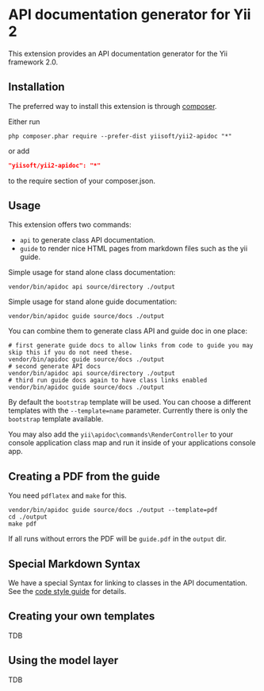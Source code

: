 API documentation generator for Yii 2
=====================================

This extension provides an API documentation generator for the Yii framework 2.0.

Installation
------------

The preferred way to install this extension is through [composer](http://getcomposer.org/download/).

Either run

```
php composer.phar require --prefer-dist yiisoft/yii2-apidoc "*"
```

or add

```json
"yiisoft/yii2-apidoc": "*"
```

to the require section of your composer.json.

Usage
-----

This extension offers two commands:

- `api` to generate class API documentation.
- `guide` to render nice HTML pages from markdown files such as the yii guide.

Simple usage for stand alone class documentation:

```
vendor/bin/apidoc api source/directory ./output
```

Simple usage for stand alone guide documentation:

```
vendor/bin/apidoc guide source/docs ./output
```

You can combine them to generate class API and guide doc in one place:

```
# first generate guide docs to allow links from code to guide you may skip this if you do not need these.
vendor/bin/apidoc guide source/docs ./output
# second generate API docs
vendor/bin/apidoc api source/directory ./output
# third run guide docs again to have class links enabled
vendor/bin/apidoc guide source/docs ./output
```

By default the `bootstrap` template will be used. You can choose a different templates with the `--template=name` parameter.
Currently there is only the `bootstrap` template available.

You may also add the `yii\apidoc\commands\RenderController` to your console application class map and
run it inside of your applications console app.

Creating a PDF from the guide
-----------------------------

You need `pdflatex` and `make` for this.

```
vendor/bin/apidoc guide source/docs ./output --template=pdf
cd ./output
make pdf
```

If all runs without errors the PDF will be `guide.pdf` in the `output` dir.

Special Markdown Syntax
-----------------------

We have a special Syntax for linking to classes in the API documentation.
See the [code style guide](https://github.com/yiisoft/yii2/blob/master/docs/internals/core-code-style.md#markdown) for details.

Creating your own templates
---------------------------

TDB

Using the model layer
---------------------

TDB
